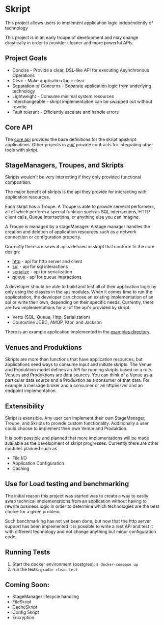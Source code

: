 # Skript

This project allows users to implement application logic independently of technology

This project is in an early troupe of development and may change drastically in
order to provider cleaner and more powerful APIs.

## Project Goals

* Concise - Provide a clear, DSL-like API for executing Asynchronous Operations
* Clear - Make application logic clear
* Separation of Concerns - Separate application logic from underlying technology
* Lightweight - Consume minimal system resources
* Interchangeable - skript implementaiton can be swapped out without rewrite
* Fault tolerant - Efficiently escalate and handle errors

## Core API

The [core api](api/core/README.md) provides the base definitions for 
the skript apiskript applications. Other projects in [api/](api/) 
provide contracts for integrating other tools with skript.

## StageManagers, Troupes, and Skripts

Skripts wouldn't be very interesting if they only provided functional composition.

The major benefit of skripts is the api they provide for interacting with application resources.

Each skript has a Troupe.  A Troupe is able to provide serveral performers, all of which
perform a special funktion such as SQL interractions, HTTP client calls, Queue Interractions,
or anything else you can imagine.

A Troupe is managed by a stageManager.  A stage manager handles the
creation and deletion of application resources such as a network
connection or configuration property.

Currently there are several api's defined in skript that conform to the 
core design:
* [http](api/http) -  api for http server and client
* [sql](api/sql) - api for sql interactions
* [serialize](api/serialize) - api for serialization
* [queue](api/queue) - api for queue interactions

A developer should be able to build and test all of their application 
logic by only using the classes in the `api` modules.  When it comes time
to run the applicatation, the developer can choose an existing implementation
of an api or write their own, depending on their specific needs.  Currently, 
there are two implementations for all of the api's provided by skript:

* Vertx (SQL, Queue, Http, Serialization)
* Couroutine JDBC, AMQP, Ktor, and Jackson

There is an example application implemented in the [examples directory](https://github.com/dgoetsch/skript/tree/master/examples/api).

## Venues and Produktions

Skripts are more than functions that have application resources, but applications need ways to
consume input and initiate skripts.  The Venue and Produktion model defines an API for
running skripts based on a rule.  Venues and Produktions are data sources.  You can think
of a Venue as a particular data source and a Produktion as a consumer of that data.  For
example a message broker and a consumer or an httpServer and an endpoint implementation.

## Extensibility

Skript is exensible.  Any user can implement their own StageManager, Troupe,
and Skripts to provide custom functionality. Additionally a user could choose to
implement their own Venue and Produktion.

It is both possible and planned that more implementations will be made available as the
development of skript progresses.  Currently there are other modules planned such as

* File I/O
* Application Configuration
* Caching

## Use for Load testing and benchmarking

The initial reason this project was started was to create a way to easily
swap technical implementations from an application without having to rewrite
business logic in order to determine which technologies are the best choice
for a given problem.

Such benchmarking has not yet been done, but now that the http server support
has been implemented it is possible to write a rest API and test it with different
technology and not change anything but minor configuration code.


## Running Tests

1. Start the docker environment (postgres): `$ docker-compose up`
2. run the tests: `gradle clean test`

## Coming Soon:
* StageManager lifecycle handling
* FileSkript
* CacheSkript
* Config Skript
* Encryption

